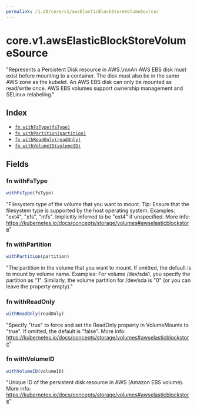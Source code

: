 ```yaml
---
permalink: /1.20/core/v1/awsElasticBlockStoreVolumeSource/
---
```


# core.v1.awsElasticBlockStoreVolumeSource

"Represents a Persistent Disk resource in AWS.\n\nAn AWS EBS disk must exist before mounting to a container. The disk must also be in the same AWS zone as the kubelet. An AWS EBS disk can only be mounted as read/write once. AWS EBS volumes support ownership management and SELinux relabeling."

## Index

* [`fn withFsType(fsType)`](#fn-withfstype)
* [`fn withPartition(partition)`](#fn-withpartition)
* [`fn withReadOnly(readOnly)`](#fn-withreadonly)
* [`fn withVolumeID(volumeID)`](#fn-withvolumeid)

## Fields

### fn withFsType

```ts
withFsType(fsType)
```

"Filesystem type of the volume that you want to mount. Tip: Ensure that the filesystem type is supported by the host operating system. Examples: \"ext4\", \"xfs\", \"ntfs\". Implicitly inferred to be \"ext4\" if unspecified. More info: https://kubernetes.io/docs/concepts/storage/volumes#awselasticblockstore"

### fn withPartition

```ts
withPartition(partition)
```

"The partition in the volume that you want to mount. If omitted, the default is to mount by volume name. Examples: For volume /dev/sda1, you specify the partition as \"1\". Similarly, the volume partition for /dev/sda is \"0\" (or you can leave the property empty)."

### fn withReadOnly

```ts
withReadOnly(readOnly)
```

"Specify \"true\" to force and set the ReadOnly property in VolumeMounts to \"true\". If omitted, the default is \"false\". More info: https://kubernetes.io/docs/concepts/storage/volumes#awselasticblockstore"

### fn withVolumeID

```ts
withVolumeID(volumeID)
```

"Unique ID of the persistent disk resource in AWS (Amazon EBS volume). More info: https://kubernetes.io/docs/concepts/storage/volumes#awselasticblockstore"